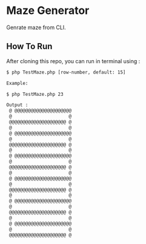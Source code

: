
# Maze Generator
Genrate maze from CLI.

## How To Run
After cloning this repo, you can run in terminal using :
```bash
$ php TestMaze.php [row-number, default: 15]

Example:

$ php TestMaze.php 23

Output :
 @ @@@@@@@@@@@@@@@@@@@@@
 @                     @
 @@@@@@@@@@@@@@@@@@@@@ @
 @                     @
 @ @@@@@@@@@@@@@@@@@@@@@
 @                     @
 @@@@@@@@@@@@@@@@@@@@@ @
 @                     @
 @ @@@@@@@@@@@@@@@@@@@@@
 @                     @
 @@@@@@@@@@@@@@@@@@@@@ @
 @                     @
 @ @@@@@@@@@@@@@@@@@@@@@
 @                     @
 @@@@@@@@@@@@@@@@@@@@@ @
 @                     @
 @ @@@@@@@@@@@@@@@@@@@@@
 @                     @
 @@@@@@@@@@@@@@@@@@@@@ @
 @                     @
 @ @@@@@@@@@@@@@@@@@@@@@
 @                     @
 @@@@@@@@@@@@@@@@@@@@@ @
```